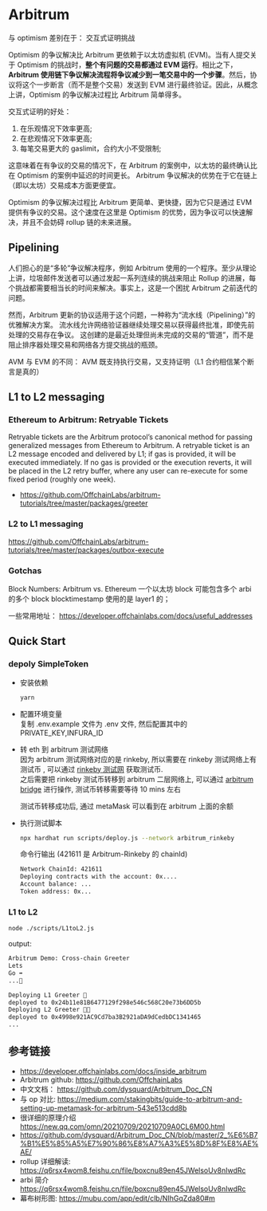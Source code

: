 # Arbitrum

与 optimism 差别在于： 交互式证明挑战

Optimism 的争议解决比 Arbitrum 更依赖于以太坊虚拟机 (EVM)。当有人提交关于 Optimism 的挑战时，**整个有问题的交易都通过 EVM 运行**。相比之下，**Arbitrum 使用链下争议解决流程将争议减少到一笔交易中的一个步骤**。然后，协议将这个一步断言（而不是整个交易）发送到 EVM 进行最终验证。因此，从概念上讲，Optimism 的争议解决过程比 Arbitrum 简单得多。

交互式证明的好处：

1. 在乐观情况下效率更高;
2. 在悲观情况下效率更高;
3. 每笔交易更大的 gaslimit，合约大小不受限制;

这意味着在有争议的交易的情况下，在 Arbitrum 的案例中，以太坊的最终确认比在 Optimism 的案例中延迟的时间更长。
Arbitrum 争议解决的优势在于它在链上（即以太坊）交易成本方面更便宜。

Optimism 的争议解决过程比 Arbitrum 更简单、更快捷，因为它只是通过 EVM 提供有争议的交易。这个速度在这里是 Optimism 的优势，因为争议可以快速解决，并且不会妨碍 rollup 链的未来进展。

## Pipelining

人们担心的是“多轮”争议解决程序，例如 Arbitrum 使用的一个程序。至少从理论上讲，垃圾邮件发送者可以通过发起一系列连续的挑战来阻止 Rollup 的进展，每个挑战都需要相当长的时间来解决。事实上，这是一个困扰 Arbitrum 之前迭代的问题。

然而，Arbitrum 更新的协议适用于这个问题，一种称为“流水线（Pipelining）”的优雅解决方案。 流水线允许网络验证器继续处理交易以获得最终批准，即使先前处理的交易存在争议。 这创建的是最近处理但尚未完成的交易的“管道”，而不是阻止排序器处理交易和网络各方提交挑战的瓶颈。

AVM 与 EVM 的不同：
AVM 既支持执行交易，又支持证明（L1 合约相信某个断言是真的）

## L1 to L2 messaging

### Ethereum to Arbitrum: Retryable Tickets

Retryable tickets are the Arbitrum protocol’s canonical method for passing generalized messages from Ethereum to Arbitrum. A retryable ticket is an L2 message encoded and delivered by L1; if gas is provided, it will be executed immediately. If no gas is provided or the execution reverts, it will be placed in the L2 retry buffer, where any user can re-execute for some fixed period (roughly one week).

- <https://github.com/OffchainLabs/arbitrum-tutorials/tree/master/packages/greeter>

### L2 to L1 messaging

<https://github.com/OffchainLabs/arbitrum-tutorials/tree/master/packages/outbox-execute>

### Gotchas

Block Numbers: Arbitrum vs. Ethereum
一个以太坊 block 可能包含多个 arbi 的多个 block
blocktimestamp 使用的是 layer1 的；

一些常用地址：
https://developer.offchainlabs.com/docs/useful_addresses

## Quick Start

### depoly SimpleToken

- 安装依赖

  ```bash
  yarn
  ```

- 配置环境变量  
  复制 .env.example 文件为 .env 文件, 然后配置其中的 PRIVATE_KEY,INFURA_ID

- 转 eth 到 arbitrum 测试网络  
  因为 arbitrum 测试网络对应的是 rinkeby, 所以需要在 rinkeby 测试网络上有测试币 , 可以通过 [rinkeby 测试网](https://faucet.rinkeby.io/) 获取测试币.  
  之后需要把 rinkeby 测试币转移到 arbitrum 二层网络上, 可以通过 [arbitrum bridge](https://bridge.arbitrum.io/) 进行操作, 测试币转移需要等待 10 mins 左右

  测试币转移成功后, 通过 metaMask 可以看到在 arbitrum 上面的余额

- 执行测试脚本

  ```bash
  npx hardhat run scripts/deploy.js --network arbitrum_rinkeby
  ```

  命令行输出 (421611 是 Arbitrum-Rinkeby 的 chainId)

  ```bash
  Network ChainId: 421611
  Deploying contracts with the account: 0x....
  Account balance: ...
  Token address: 0x...
  ```

### L1 to L2

```sh
node ./scripts/L1toL2.js
```

output:

```sh
Arbitrum Demo: Cross-chain Greeter
Lets
Go ➡️
...🚀

Deploying L1 Greeter 👋
deployed to 0x24b11e81B6477129f298e546c568C20e73b6DD5b
Deploying L2 Greeter 👋👋
deployed to 0x4998e921AC9Cd7ba3B2921aDA9dCedbDC1341465
...
```

## 参考链接

- <https://developer.offchainlabs.com/docs/inside_arbitrum>
- Arbitrum github: <https://github.com/OffchainLabs>
- 中文文档： <https://github.com/dysquard/Arbitrum_Doc_CN>
- 与 op 对比: <https://medium.com/stakingbits/guide-to-arbitrum-and-setting-up-metamask-for-arbitrum-543e513cdd8b>
- 很详细的原理介绍 <https://new.qq.com/omn/20210709/20210709A0CL6M00.html>
- <https://github.com/dysquard/Arbitrum_Doc_CN/blob/master/2_%E6%B7%B1%E5%85%A5%E7%90%86%E8%A7%A3%E5%8D%8F%E8%AE%AE/>
- rollup 详细解读: <https://q6rsx4wom8.feishu.cn/file/boxcnu89en45JWelsoUv8nIwdRc>
- arbi 简介 <https://q6rsx4wom8.feishu.cn/file/boxcnu89en45JWelsoUv8nIwdRc>
- 幕布树形图: <https://mubu.com/app/edit/clb/NIhGqZda80#m>
